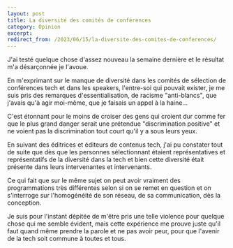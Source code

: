 ```yaml
---
layout: post
title: La diversité des comités de conférences
category: Opinion
excerpt:
redirect_from: /2023/06/15/la-diversite-des-comites-de-conferences/
---
```


J'ai testé quelque chose d'assez nouveau la semaine dernière et le résultat m'a désarçonnée je l'avoue.

En m'exprimant sur le manque de diversité dans les comités de sélection de conférences tech et dans les speakers, l'entre-soi qui pouvait exister, je me suis pris des remarques d'essentialisation, de racisme "anti-blancs", que j'avais qu'à agir moi-même, que je faisais un appel à la haine...

C'est étonnant pour le moins de croiser des gens qui croient dur comme fer que le plus grand danger serait une prétendue "discrimination positive" et ne voient pas la discrimination tout court qu'il y a sous leurs yeux. 

En suivant des éditrices et éditeurs de contenus tech, j'ai pu constater tout de suite que dès que les personnes sélectionnant étaient représentatives et représentatifs de la diversité dans la tech et bien cette diversité était présente dans leurs intervenantes et intervenants. 

Ce qui fait que sur le même sujet on peut avoir vraiment des programmations très différentes selon si on se remet en question et on s'interroge sur l'homogénéité de son réseau, de sa communication, dès la conception.

Je suis pour l'instant dépitée de m'être pris une telle violence pour quelque chose qui me semble évident, mais cette expérience me prouve juste qu'il faut quand même prendre la parole et ne pas avoir peur, pour que l'avenir de la tech soit commune à toutes et tous.